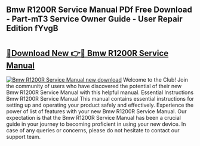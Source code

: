 ## Bmw R1200R Service Manual PDf Free Download - Part-mT3 Service Owner Guide - User Repair Edition fYvgB

# <h2><a href="http://bc27232.oget.top/?id=Bmw+R1200R+Service+Manual">🔗Download New 👉🔴 Bmw R1200R Service Manual</a></h2>

[![Bmw R1200R Service Manual new download](https://i.imgur.com/5g1atiW.png)](http://bc27232.oget.top/?id=Bmw+R1200R+Service+Manual)
Welcome to the Club! Join the community of users who have discovered the potential of their new Bmw R1200R Service Manual with this helpful manual. Essential Instructions Bmw R1200R Service Manual This manual contains essential instructions for setting up and operating your product safely and effectively. Experience the power of list of features with your new Bmw R1200R Service Manual. Our expectation is that the Bmw R1200R Service Manual has been a crucial guide in your journey to becoming proficient in using your new device. In case of any queries or concerns, please do not hesitate to contact our support team.
